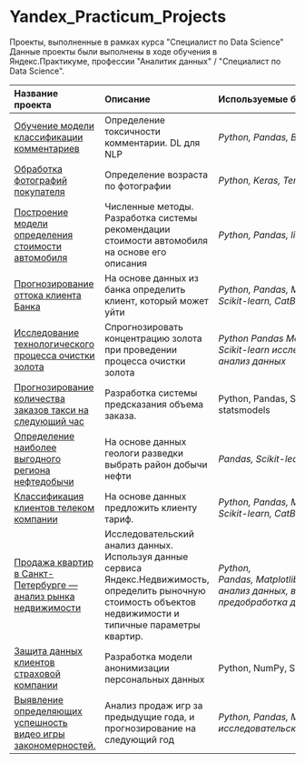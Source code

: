 # Yandex_Practicum_Projects
Проекты, выполненные в рамках курса "Специалист по Data Science"
Данные проекты были выполнены в ходе обучения в Яндекс.Практикуме, профессии "Аналитик данных" / "Специалист по Data Science".

| Название проекта | Описание | Используемые библиотеки | 
| :---------------------- | :---------------------- | :---------------------- |
| [Обучение модели классификации комментариев](BERT)|Определение токсичности комментарии. DL для NLP|*Python, Pandas, BERT, nltk, tf-idf, NLP*|
|[Обработка фотографий покупателя](Keras)|Определение возраста по фотографии|*Python, Keras, Tensorflow*|
|[Построение модели определения стоимости автомобиля](Car_price)|Численные методы. Разработка системы рекомендации стоимости автомобиля на основе его описания|*Python, Pandas, lightGBM, CatBoost*|
|[Прогнозирование оттока клиента Банка](Learning_with_a_teacher)|На основе данных из банка определить клиент, который может уйти|*Python, Pandas, Matplotlib, NumPy, Scikit-learn, CatBoost*|
|[Исследование технологического процесса очистки золота](Project_2)|Спрогнозировать концентрацию золота при проведении процесса очистки золота|*Python Pandas Matplotlib NumPy Scikit-learn исследовательский анализ данных*|
|[Прогнозирование количества заказов такси на следующий час](TimeS)|Разработка системы предсказания объема заказа.|Python, Pandas, Scikit-learn, statsmodels|
|[Определение наиболее выгодного региона нефтедобычи](ML_in_business)|На основе данных геологи разведки выбрать район добычи нефти|*Pandas, Scikit-learn, бутстреп*|
|[Классификация клиентов телеком компании](Introduction_to_Machine_Learning)|На основе данных предложить клиенту тариф.|*Python, Pandas, Matplotlib, NumPy, Scikit-learn, CatBoost*|
| [Продажа квартир в Санкт-Петербурге — анализ рынка недвижимости](Analysis) | Исследовательский анализ данных. Используя данные сервиса Яндекс.Недвижимость, определить рыночную стоимость объектов недвижимости и типичные параметры квартир. | *Python, Pandas, Matplotlib, исследовательский анализ данных, визуализация данных, предобработка данных*|
|[Защита данных клиентов страховой компании](Linal)|Разработка модели анонимизации персональных данных|Python, NumPy, Scikit-learn|
|[Выявление определяющих успешность видео игры закономерностей.](Project_1)|Анализ продаж игр за предыдущие года, и прогнозирование на следующий год|*Python, Pandas, Matplotlib, NumPy, исследовательский анализ данных*|
